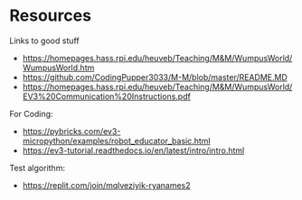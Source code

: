 # Resources
Links to good stuff

- https://homepages.hass.rpi.edu/heuveb/Teaching/M&M/WumpusWorld/WumpusWorld.htm
- https://github.com/CodingPupper3033/M-M/blob/master/README.MD
- https://homepages.hass.rpi.edu/heuveb/Teaching/M&M/WumpusWorld/EV3%20Communication%20Instructions.pdf

For Coding:
- https://pybricks.com/ev3-micropython/examples/robot_educator_basic.html
- https://ev3-tutorial.readthedocs.io/en/latest/intro/intro.html

Test algorithm:
- https://replit.com/join/mqlveziyik-ryanames2 
